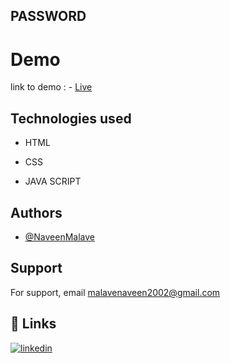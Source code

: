## PASSWORD

# Demo

 link to demo : - [Live](https://naveenmalave.github.io/pass/)
## Technologies used

- HTML

- CSS
  
- JAVA SCRIPT

## Authors

- [@NaveenMalave](https://github.com/NaveenMalave)


## Support

For support, email malavenaveen2002@gmail.com



## 🔗 Links

[![linkedin](https://img.shields.io/badge/linkedin-0A66C2?style=for-the-badge&logo=linkedin&logoColor=white)](https://www.linkedin.com/in/navanishwara-rao-malave-4ab6ba247)




